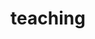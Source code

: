 ---
layout: page
permalink: /teaching/
title: teaching
description: <em>Under Construction</em>
nav: true
nav_order: 6
---